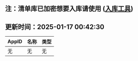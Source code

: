 ## 注：清单库已加密想要入库请使用 ([入库工具](https://github.com/BlankTMing/ManifestAutoUpdate/releases))

## 更新时间：2025-01-17 00:42:30
| AppID | 名称 | 类型  |
| :-------------------- | :----------------------------- | :----------- |
| 无 | 无 | 无 |
